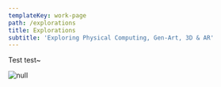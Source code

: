 ```yaml
---
templateKey: work-page
path: /explorations
title: Explorations
subtitle: 'Exploring Physical Computing, Gen-Art, 3D & AR'
---
```

Test test~

![null](/img/compainion_thumbnail.jpg)
